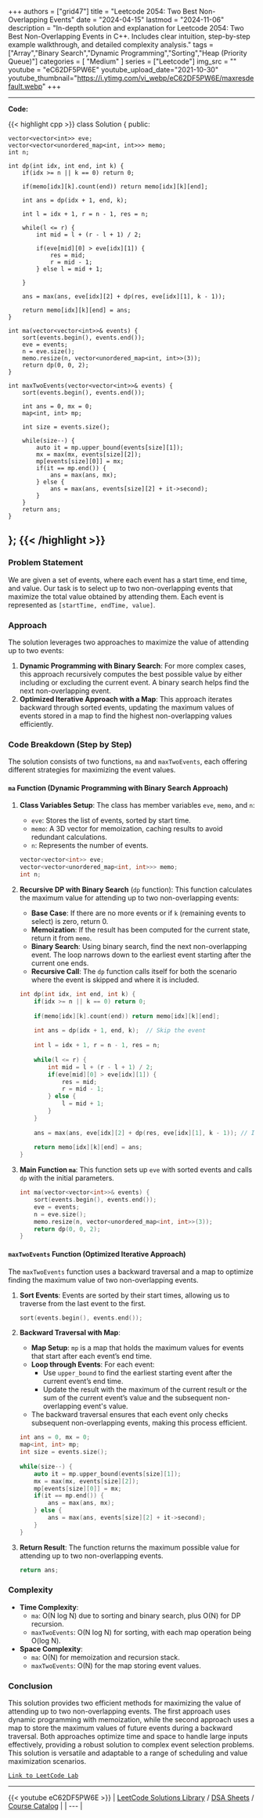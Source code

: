 
+++
authors = ["grid47"]
title = "Leetcode 2054: Two Best Non-Overlapping Events"
date = "2024-04-15"
lastmod = "2024-11-06"
description = "In-depth solution and explanation for Leetcode 2054: Two Best Non-Overlapping Events in C++. Includes clear intuition, step-by-step example walkthrough, and detailed complexity analysis."
tags = ["Array","Binary Search","Dynamic Programming","Sorting","Heap (Priority Queue)"]
categories = [
    "Medium"
]
series = ["Leetcode"]
img_src = ""
youtube = "eC62DF5PW6E"
youtube_upload_date="2021-10-30"
youtube_thumbnail="https://i.ytimg.com/vi_webp/eC62DF5PW6E/maxresdefault.webp"
+++



---
**Code:**

{{< highlight cpp >}}
class Solution {
public:
    
    vector<vector<int>> eve;
    vector<vector<unordered_map<int, int>>> memo;
    int n;
    
    int dp(int idx, int end, int k) {
        if(idx >= n || k == 0) return 0;
        
        if(memo[idx][k].count(end)) return memo[idx][k][end];
        
        int ans = dp(idx + 1, end, k);
        
        int l = idx + 1, r = n - 1, res = n;
        
        while(l <= r) {
            int mid = l + (r - l + 1) / 2;
            
            if(eve[mid][0] > eve[idx][1]) {
                res = mid;
                r = mid - 1;
            } else l = mid + 1;
            
        }
        
        ans = max(ans, eve[idx][2] + dp(res, eve[idx][1], k - 1));
        
        return memo[idx][k][end] = ans;
    }
    
    int ma(vector<vector<int>>& events) {
        sort(events.begin(), events.end());
        eve = events;
        n = eve.size();
        memo.resize(n, vector<unordered_map<int, int>>(3));
        return dp(0, 0, 2);        
    }
    
    int maxTwoEvents(vector<vector<int>>& events) {
        sort(events.begin(), events.end());
        
        int ans = 0, mx = 0;
        map<int, int> mp;
        
        int size = events.size();
        
        while(size--) {
            auto it = mp.upper_bound(events[size][1]);
            mx = max(mx, events[size][2]);
            mp[events[size][0]] = mx;
            if(it == mp.end()) {
                ans = max(ans, mx);
            } else {
                ans = max(ans, events[size][2] + it->second);
            }
        }
        return ans;
    }
};
{{< /highlight >}}
---

### Problem Statement

We are given a set of events, where each event has a start time, end time, and value. Our task is to select up to two non-overlapping events that maximize the total value obtained by attending them. Each event is represented as `[startTime, endTime, value]`.

### Approach

The solution leverages two approaches to maximize the value of attending up to two events:
1. **Dynamic Programming with Binary Search**: For more complex cases, this approach recursively computes the best possible value by either including or excluding the current event. A binary search helps find the next non-overlapping event.
2. **Optimized Iterative Approach with a Map**: This approach iterates backward through sorted events, updating the maximum values of events stored in a map to find the highest non-overlapping values efficiently.

### Code Breakdown (Step by Step)

The solution consists of two functions, `ma` and `maxTwoEvents`, each offering different strategies for maximizing the event values.

#### `ma` Function (Dynamic Programming with Binary Search Approach)

1. **Class Variables Setup**: The class has member variables `eve`, `memo`, and `n`:
   - `eve`: Stores the list of events, sorted by start time.
   - `memo`: A 3D vector for memoization, caching results to avoid redundant calculations.
   - `n`: Represents the number of events.

    ```cpp
    vector<vector<int>> eve;
    vector<vector<unordered_map<int, int>>> memo;
    int n;
    ```

2. **Recursive DP with Binary Search** (`dp` function): This function calculates the maximum value for attending up to two non-overlapping events:
   - **Base Case**: If there are no more events or if `k` (remaining events to select) is zero, return 0.
   - **Memoization**: If the result has been computed for the current state, return it from `memo`.
   - **Binary Search**: Using binary search, find the next non-overlapping event. The loop narrows down to the earliest event starting after the current one ends.
   - **Recursive Call**: The `dp` function calls itself for both the scenario where the event is skipped and where it is included.

    ```cpp
    int dp(int idx, int end, int k) {
        if(idx >= n || k == 0) return 0;
        
        if(memo[idx][k].count(end)) return memo[idx][k][end];
        
        int ans = dp(idx + 1, end, k);  // Skip the event
        
        int l = idx + 1, r = n - 1, res = n;
        
        while(l <= r) {
            int mid = l + (r - l + 1) / 2;
            if(eve[mid][0] > eve[idx][1]) {
                res = mid;
                r = mid - 1;
            } else {
                l = mid + 1;
            }
        }
        
        ans = max(ans, eve[idx][2] + dp(res, eve[idx][1], k - 1)); // Include the event
        
        return memo[idx][k][end] = ans;
    }
    ```

3. **Main Function `ma`**: This function sets up `eve` with sorted events and calls `dp` with the initial parameters.

    ```cpp
    int ma(vector<vector<int>>& events) {
        sort(events.begin(), events.end());
        eve = events;
        n = eve.size();
        memo.resize(n, vector<unordered_map<int, int>>(3));
        return dp(0, 0, 2);        
    }
    ```

#### `maxTwoEvents` Function (Optimized Iterative Approach)

The `maxTwoEvents` function uses a backward traversal and a map to optimize finding the maximum value of two non-overlapping events.

1. **Sort Events**: Events are sorted by their start times, allowing us to traverse from the last event to the first.

    ```cpp
    sort(events.begin(), events.end());
    ```

2. **Backward Traversal with Map**:
   - **Map Setup**: `mp` is a map that holds the maximum values for events that start after each event’s end time.
   - **Loop through Events**: For each event:
     - Use `upper_bound` to find the earliest starting event after the current event’s end time.
     - Update the result with the maximum of the current result or the sum of the current event’s value and the subsequent non-overlapping event's value.
   - The backward traversal ensures that each event only checks subsequent non-overlapping events, making this process efficient.

    ```cpp
    int ans = 0, mx = 0;
    map<int, int> mp;
    int size = events.size();
        
    while(size--) {
        auto it = mp.upper_bound(events[size][1]);
        mx = max(mx, events[size][2]);
        mp[events[size][0]] = mx;
        if(it == mp.end()) {
            ans = max(ans, mx);
        } else {
            ans = max(ans, events[size][2] + it->second);
        }
    }
    ```

3. **Return Result**: The function returns the maximum possible value for attending up to two non-overlapping events.

    ```cpp
    return ans;
    ```

### Complexity

- **Time Complexity**:
  - `ma`: O(N log N) due to sorting and binary search, plus O(N) for DP recursion.
  - `maxTwoEvents`: O(N log N) for sorting, with each map operation being O(log N).
- **Space Complexity**:
  - `ma`: O(N) for memoization and recursion stack.
  - `maxTwoEvents`: O(N) for the map storing event values.

### Conclusion

This solution provides two efficient methods for maximizing the value of attending up to two non-overlapping events. The first approach uses dynamic programming with memoization, while the second approach uses a map to store the maximum values of future events during a backward traversal. Both approaches optimize time and space to handle large inputs effectively, providing a robust solution to complex event selection problems. This solution is versatile and adaptable to a range of scheduling and value maximization scenarios.

[`Link to LeetCode Lab`](https://leetcode.com/problems/two-best-non-overlapping-events/description/)

---
{{< youtube eC62DF5PW6E >}}
| [LeetCode Solutions Library](https://grid47.xyz/leetcode/) / [DSA Sheets](https://grid47.xyz/sheets/) / [Course Catalog](https://grid47.xyz/courses/) |
| --- |
